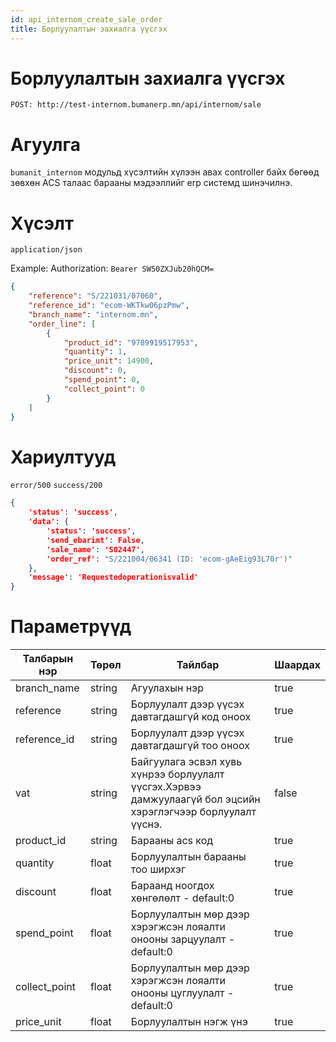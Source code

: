 ```yaml
---
id: api_internom_create_sale_order
title: Борлуулалтын захиалга үүсгэх
---
```

# Борлуулалтын захиалга үүсгэх

`POST: http://test-internom.bumanerp.mn/api/internom/sale` 


# Агуулга

`bumanit_internom` модульд хүсэлтийн хүлээн авах controller байх бөгөөд зөвхөн ACS талаас барааны мэдээллийг
erp системд шинэчилнэ.

# Хүсэлт
`application/json`

Example: Authorization: `Bearer SW50ZXJub20hQCM=`


```json
{
	"reference": "S/221031/07060",
	"reference_id": "ecom-WKTkw06pzPmw",
	"branch_name": "internom.mn",
	"order_line": [
		{
			"product_id": "9789919517953",
			"quantity": 1,
			"price_unit": 14900,
			"discount": 0,
			"spend_point": 0,
			"collect_point": 0
		}
	]
}
```

# Хариултууд

`error/500`
`success/200`
```json
{
	'status': 'success',
	'data': {
		'status': 'success',
		'send_ebarimt': False,
		'sale_name': 'S02447',
		'order_ref': "S/221004/06341 (ID: 'ecom-gAeEig93L70r')"
	},
	'message': 'Requestedoperationisvalid'
}
```

# Параметрүүд
  <Tabs>
              <TabItem  default>
                <table>
                  <thead>
                    <tr>
                      <th>Талбарын нэр</th>
                      <th>Төрөл</th>
                      <th>Тайлбар</th>
                      <th>Шаардах</th>
                    </tr>
                  </thead>
                  <tbody>
                    <tr>
                      <td>branch_name</td>
                      <td>string</td>
                      <td>Агуулахын нэр</td>
                      <td>true</td>
                    </tr>
                    <tr>
                      <td>reference</td>
                      <td>string</td>
                      <td>Борлуулалт дээр үүсэх давтагдашгүй код оноох</td>
                      <td>true</td>
                    </tr>
                    <tr>
                      <td>reference_id</td>
                      <td>string</td>
                      <td>Борлуулалт дээр үүсэх давтагдашгүй тоо оноох</td>
                      <td>true</td>
                    </tr>
                    <tr>
                      <td>vat</td>
                      <td>string</td>
                      <td>Байгуулага эсвэл хувь хүнрээ борлуулалт үүсгэх.Хэрвээ дамжуулаагүй бол эцсийн хэрэглэгчээр борлуулалт үүснэ.</td>
                      <td>false</td>
                    </tr>
                    <tr>
                      <td>product_id</td>
                      <td>string</td>
                      <td>Барааны acs код</td>
                      <td>true</td>
                    </tr>
                    <tr>
                      <td>quantity</td>
                      <td>float</td>
                      <td>Борлуулалтын барааны тоо ширхэг</td>
                      <td>true</td>
                    </tr>
                     <tr>
                      <td>discount</td>
                      <td>float</td>
                      <td>Бараанд ноогдох хөнгөлөлт - default:0</td>
                      <td>true</td>
                    </tr>
                     <tr>
                      <td>spend_point</td>
                      <td>float</td>
                      <td>Борлуулалтын мөр дээр хэрэгжсэн лояалти онооны зарцуулалт - default:0</td>
                      <td>true</td>
                    </tr>
                     <tr>
                      <td>collect_point</td>
                      <td>float</td>
                      <td>Борлуулалтын мөр дээр хэрэгжсэн лояалти онооны цуглуулалт - default:0</td>
                      <td>true</td>
                    </tr>
                      <tr>
                      <td>price_unit</td>
                      <td>float</td>
                      <td>Борлуулалтын нэгж үнэ</td>
                      <td>true</td>
                    </tr>
                  </tbody>
                </table>
              </TabItem>
</Tabs>
